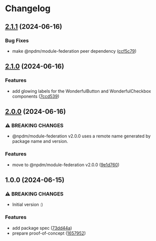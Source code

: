 # Changelog

## [2.1.1](https://github.com/akondratsky/npdm-react-example/compare/v2.1.0...v2.1.1) (2024-06-16)


### Bug Fixes

* make @npdm/module-federation peer dependency ([ccf5c79](https://github.com/akondratsky/npdm-react-example/commit/ccf5c79edff459a6ab748db139fd6e3f54d7939d))

## [2.1.0](https://github.com/akondratsky/npdm-react-example/compare/v2.0.0...v2.1.0) (2024-06-16)


### Features

* add glowing labels for the WonderfulButton and WonderfulCheckbox components ([7ccd539](https://github.com/akondratsky/npdm-react-example/commit/7ccd539b0070306d525c4f21a9fffda17984e1bb))

## [2.0.0](https://github.com/akondratsky/npdm-react-example/compare/v1.0.0...v2.0.0) (2024-06-16)


### ⚠ BREAKING CHANGES

* @npdm/module-federation v2.0.0 uses a remote name generated by package name and version.

### Features

* move to @npdm/module-federation v2.0.0 ([9e1d760](https://github.com/akondratsky/npdm-react-example/commit/9e1d7608d52167bbcede53506416db21c8b87da9))

## 1.0.0 (2024-06-15)


### ⚠ BREAKING CHANGES

* Initial version :)

### Features

* add package spec ([73dd44a](https://github.com/akondratsky/npdm-react-example/commit/73dd44ae6806df137a361d953c0b50ab7f8ad8e7))
* prepare proof-of-concept ([1657952](https://github.com/akondratsky/npdm-react-example/commit/16579527fcf083c591fd9662947d66f8cc5d62f7))
